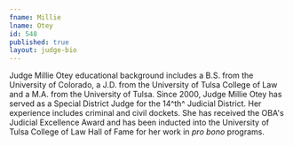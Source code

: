 ```yaml
---
fname: Millie
lname: Otey
id: 548
published: true
layout: judge-bio
---
```

Judge Millie Otey educational background includes a B.S. from the
University of Colorado, a J.D. from the University of Tulsa College of
Law and a M.A. from the University of Tulsa. Since 2000, Judge Millie
Otey has served as a Special District Judge for the 14^th^ Judicial
District. Her experience includes criminal and civil dockets. She has
received the OBA's Judicial Excellence Award and has been inducted into
the University of Tulsa College of Law Hall of Fame for her work in *pro
bono* programs.
